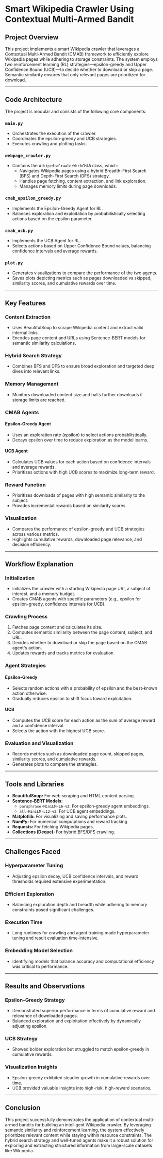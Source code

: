 # Smart Wikipedia Crawler Using Contextual Multi-Armed Bandit

## Project Overview
This project implements a smart Wikipedia crawler that leverages a Contextual Multi-Armed Bandit (CMAB) framework to efficiently explore Wikipedia pages while adhering to storage constraints. The system employs two reinforcement learning (RL) strategies—epsilon-greedy and Upper Confidence Bound (UCB)—to decide whether to download or skip a page. Semantic similarity ensures that only relevant pages are prioritized for download.

---

## Code Architecture
The project is modular and consists of the following core components:

### `main.py`
- Orchestrates the execution of the crawler.
- Coordinates the epsilon-greedy and UCB strategies.
- Executes crawling and plotting tasks.

### `webpage_crawler.py`
- Contains the `WikipediaCrawlerWithCMAB` class, which:
  - Navigates Wikipedia pages using a hybrid Breadth-First Search (BFS) and Depth-First Search (DFS) strategy.
  - Handles page fetching, content extraction, and link exploration.
  - Manages memory limits during page downloads.

### `cmab_epsilon_greedy.py`
- Implements the Epsilon-Greedy Agent for RL.
- Balances exploration and exploitation by probabilistically selecting actions based on the epsilon parameter.

### `cmab_ucb.py`
- Implements the UCB Agent for RL.
- Selects actions based on Upper Confidence Bound values, balancing confidence intervals and average rewards.

### `plot.py`
- Generates visualizations to compare the performance of the two agents.
- Saves plots depicting metrics such as pages downloaded vs skipped, similarity scores, and cumulative rewards over time.

---

## Key Features

### Content Extraction
- Uses BeautifulSoup to scrape Wikipedia content and extract valid internal links.
- Encodes page content and URLs using Sentence-BERT models for semantic similarity calculations.

### Hybrid Search Strategy
- Combines BFS and DFS to ensure broad exploration and targeted deep dives into relevant links.

### Memory Management
- Monitors downloaded content size and halts further downloads if storage limits are reached.

### CMAB Agents
#### Epsilon-Greedy Agent
- Uses an exploration rate (epsilon) to select actions probabilistically.
- Decays epsilon over time to reduce exploration as the model learns.

#### UCB Agent
- Calculates UCB values for each action based on confidence intervals and average rewards.
- Prioritizes actions with high UCB scores to maximize long-term reward.

### Reward Function
- Prioritizes downloads of pages with high semantic similarity to the subject.
- Provides incremental rewards based on similarity scores.

### Visualization
- Compares the performance of epsilon-greedy and UCB strategies across various metrics.
- Highlights cumulative rewards, downloaded page relevance, and decision efficiency.

---

## Workflow Explanation

### Initialization
- Initializes the crawler with a starting Wikipedia page URI, a subject of interest, and a memory budget.
- Creates CMAB agents with specific parameters (e.g., epsilon for epsilon-greedy, confidence intervals for UCB).

### Crawling Process
1. Fetches page content and calculates its size.
2. Computes semantic similarity between the page content, subject, and URL.
3. Decides whether to download or skip the page based on the CMAB agent's action.
4. Updates rewards and tracks metrics for evaluation.

### Agent Strategies
#### Epsilon-Greedy
- Selects random actions with a probability of epsilon and the best-known action otherwise.
- Gradually reduces epsilon to shift focus toward exploitation.

#### UCB
- Computes the UCB score for each action as the sum of average reward and a confidence interval.
- Selects the action with the highest UCB score.

### Evaluation and Visualization
- Records metrics such as downloaded page count, skipped pages, similarity scores, and cumulative rewards.
- Generates plots to compare the strategies.

---

## Tools and Libraries
- **BeautifulSoup:** For web scraping and HTML content parsing.
- **Sentence-BERT Models:**
  - `paraphrase-MiniLM-L6-v2`: For epsilon-greedy agent embeddings.
  - `all-MiniLM-L12-v2`: For UCB agent embeddings.
- **Matplotlib:** For visualizing and saving performance plots.
- **NumPy:** For numerical computations and reward tracking.
- **Requests:** For fetching Wikipedia pages.
- **Collections (Deque):** For hybrid BFS/DFS crawling.

---

## Challenges Faced

### Hyperparameter Tuning
- Adjusting epsilon decay, UCB confidence intervals, and reward thresholds required extensive experimentation.

### Efficient Exploration
- Balancing exploration depth and breadth while adhering to memory constraints posed significant challenges.

### Execution Time
- Long runtimes for crawling and agent training made hyperparameter tuning and result evaluation time-intensive.

### Embedding Model Selection
- Identifying models that balance accuracy and computational efficiency was critical to performance.

---

## Results and Observations

### Epsilon-Greedy Strategy
- Demonstrated superior performance in terms of cumulative reward and relevance of downloaded pages.
- Balanced exploration and exploitation effectively by dynamically adjusting epsilon.

### UCB Strategy
- Showed bolder exploration but struggled to match epsilon-greedy in cumulative rewards.

### Visualization Insights
- Epsilon-greedy exhibited steadier growth in cumulative rewards over time.
- UCB provided valuable insights into high-risk, high-reward scenarios.

---

## Conclusion
This project successfully demonstrates the application of contextual multi-armed bandits for building an intelligent Wikipedia crawler. By leveraging semantic similarity and reinforcement learning, the system effectively prioritizes relevant content while staying within resource constraints. The hybrid search strategy and well-tuned agents make it a robust solution for exploring and extracting structured information from large-scale datasets like Wikipedia.
